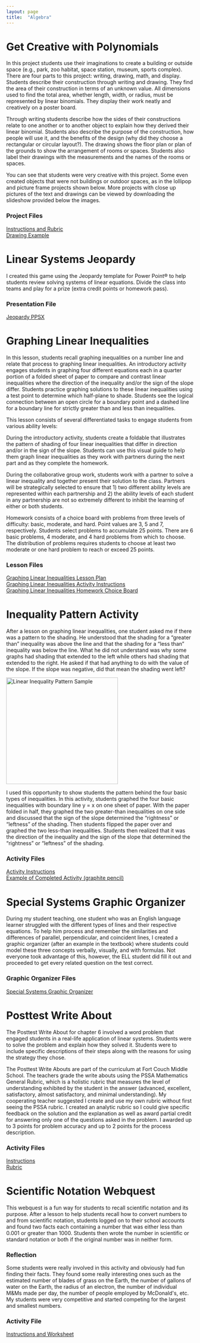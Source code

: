 ```yaml
---
layout: page
title:  "Algebra"
---
```


# Get Creative with Polynomials
  
In this project students use their imaginations to create a building or outside space (e.g., park, zoo habitat, space station, museum, sports complex). There are four parts to this project: writing, drawing, math, and display. Students describe their construction through writing and drawing. They find the area of their construction in terms of an unknown value. All dimensions used to find the total area, whether length, width, or radius, must be represented by linear binomials. They display their work neatly and creatively on a poster board.

Through writing students describe how the sides of their constructions relate to one another or to another object to explain how they derived their linear binomial. Students also describe the purpose of the construction, how people will use it, and the benefits of the design (why did they choose a rectangular or circular layout?). The drawing shows the floor plan or plan of the grounds to show the arrangement of rooms or spaces. Students also label their drawings with the measurements and the names of the rooms or spaces.

You can see that students were very creative with this project. Some even created objects that were not buildings or outdoor spaces, as in the lollipop and picture frame projects shown below. More projects with close up pictures of the text and drawings can be viewed by downloading the slideshow provided below the images.

### Project Files
<a href="https://lisasteaching.github.io/StudentTeaching/portfolio_teaching/algebra/Get-Creative-with-Polynomials-Rubric.pdf" target="_blank">Instructions and Rubric</a><br />
<a href="https://lisasteaching.github.io/StudentTeaching/portfolio_teaching/algebra/Get-Creative-with-Polynomials-Drawing-Ex.pdf" target="_blank">Drawing Example</a><br />
                                                                                                                      
# Linear Systems Jeopardy

I created this game using the Jeopardy template for Power Point® to help students review solving systems of linear equations. Divide the class into teams and play for a prize (extra credit points or homework pass).

### Presentation File
<a href="https://lisasteaching.github.io/StudentTeaching/portfolio_teaching/algebra/Linear-Systems-Jeopardy.ppsx" target="_blank">Jeopardy PPSX</a>

# Graphing Linear Inequalities

In this lesson, students recall graphing inequalities on a number line and relate that process to graphing linear inequalities. An introductory activity engages students in graphing four different equations each in a quarter portion of a folded sheet of paper to compare and contrast linear inequalities where the direction of the inequality and/or the sign of the slope differ. Students practice graphing solutions to these linear inequalities using a test point to determine which half-plane to shade. Students see the logical connection between an open circle for a boundary point and a dashed line for a boundary line for strictly greater than and less than inequalities.

This lesson consists of several differentiated tasks to engage students from various ability levels:

During the introductory activity, students create a foldable that illustrates the pattern of shading of four linear inequalities that differ in direction and/or in the sign of the slope. Students can use this visual guide to help them graph linear inequalities as they work with partners during the next part and as they complete the homework.

During the collaborative group work, students work with a partner to solve a linear inequality and together present their solution to the class. Partners will be strategically selected to ensure that 1) two different ability levels are represented within each partnership and 2) the ability levels of each student in any partnership are not so extremely different to inhibit the learning of either or both students.

Homework consists of a choice board with problems from three levels of difficulty: basic, moderate, and hard. Point values are 3, 5 and 7, respectively. Students select problems to accumulate 25 points. There are 6 basic problems, 4 moderate, and 4 hard problems from which to choose. The distribution of problems requires students to choose at least two moderate or one hard problem to reach or exceed 25 points.

### Lesson Files

<a href="https://lisasteaching.github.io/StudentTeaching/portfolio_teaching/algebra/Graphing-Linear-Inequalz-Lesson.pdf" target="_blank">Graphing Linear Inequalities Lesson Plan</a><br />
<a href="https://lisasteaching.github.io/StudentTeaching/portfolio_teaching/algebra/Graphing-Linear-Inequalz-Lesson-Activity.pdf" target="_blank">Graphing Linear Inequalities Activity Instructions</a><br />
<a href="https://lisasteaching.github.io/StudentTeaching/portfolio_teaching/algebra/Graphing-Linear-Inequalz-HW-Choice-Brd.pdf" target="_blank">Graphing Linear Inequalities Homework Choice Board</a>

# Inequality Pattern Activity

After a lesson on graphing linear inequalities, one student asked me if there was a pattern to the shading. He understood that the shading for a “greater than” inequality was above the line and that the shading for a “less than” inequality was below the line. What he did not understand was why some graphs had shading that extended to the left while others had shading that extended to the right. He asked if that had anything to do with the value of the slope. If the slope was negative, did that mean the shading went left?

<img src="https://lisasteaching.github.io/StudentTeaching/portfolio_teaching/images/Graphing-Linear-Inequalz-Pattern.png" alt="Linear Inequality Pattern Sample" width="300" height="286" />

I used this opportunity to show students the pattern behind the four basic types of inequalities. In this activity, students graphed the four basic inequalities with boundary line y = x on one sheet of paper. With the paper folded in half, they graphed the two greater-than inequalities on one side and discussed that the sign of the slope determined the “rightness” or “leftness” of the shading. Then students flipped the paper over and graphed the two less-than inequalities. Students then realized that it was the direction of the inequality and the sign of the slope that determined the “rightness” or “leftness” of the shading.

### Activity Files
<a href="https://lisasteaching.github.io/StudentTeaching/portfolio_teaching/algebra/Graphing-Linear-Inequalz-Activity-Pattern.pdf" target="_blank">Activity Instructions</a><br />
<a href="https://lisasteaching.github.io/StudentTeaching/portfolio_teaching/algebra/Graphing-Linear-Inequalz-Activity-Ex.pdf" target="_blank">Example of Completed Activity (graphite pencil)</a>
                                                                                                                      
# Special Systems Graphic Organizer

During my student teaching, one student who was an English language learner struggled with the different types of lines and their respective equations. To help him process and remember the similarities and differences of parallel, perpendicular, and coincident lines, I created a graphic organizer (after an example in the textbook) where students could model these three concepts verbally, visually, and with formulas. Not everyone took advantage of this, however, the ELL student did fill it out and proceeded to get every related question on the test correct.

### Graphic Organizer Files
<a href="https://lisasteaching.github.io/StudentTeaching/portfolio_teaching/algebra/Special-Systems-Graphic-Organizer.pdf" target="_blank">Special Systems Graphic Organizer</a><br />

# Posttest Write About

The Posttest Write About for chapter 6 involved a word problem that engaged students in a real-life application of linear systems. Students were to solve the problem and explain how they solved it. Students were to include specific descriptions of their steps along with the reasons for using the strategy they chose.

The Posttest Write Abouts are part of the curriculum at Fort Couch Middle School. The teachers grade the write abouts using the PSSA Mathematics General Rubric, which is a holistic rubric that measures the level of understanding exhibited by the student in the answer (advanced, excellent, satisfactory, almost satisfactory, and minimal understanding). My cooperating teacher suggested I create and use my own rubric without first seeing the PSSA rubric. I created an analytic rubric so I could give specific feedback on the solution and the explanation as well as award partial credit for answering only one of the questions asked in the problem. I awarded up to 3 points for problem accuracy and up to 2 points for the process description.

### Activity Files
<a href="https://lisasteaching.github.io/StudentTeaching/portfolio_teaching/algebra/Posttest-Write-About.pdf" target="_blank">Instructions</a><br />
<a href="https://lisasteaching.github.io/StudentTeaching/portfolio_teaching/algebra/Posttest-Write-About-Rubric.pdf" target="_blank">Rubric</a><br />

# Scientific Notation Webquest

This webquest is a fun way for students to recall scientific notation and its purpose. After a lesson to help students recall how to convert numbers to and from scientific notation, students logged on to their school accounts and found two facts each containing a number that was either less than 0.001 or greater than 1000. Students then wrote the number in scientific or standard notation or both if the original number was in neither form.

### Reflection
Some students were really involved in this activity and obviously had fun finding their facts. They found some really interesting ones such as the estimated number of blades of grass on the Earth, the number of gallons of water on the Earth, the radius of an electron, the number of individual M&Ms made per day, the number of people employed by McDonald's, etc. My students were very competitive and started competing for the largest and smallest numbers.

### Activity File
<a href="https://lisasteaching.github.io/StudentTeaching/portfolio_teaching/algebra/Scientific-Notation-Webquest.pdf">Instructions and Worksheet</a><br/>
